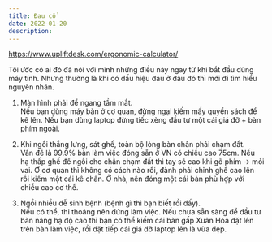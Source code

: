 ```yaml
---
title: Đau cổ
date: 2022-01-20
description:
---
```

https://www.upliftdesk.com/ergonomic-calculator/

Tôi ước có ai đó đã nói với mình những điều này ngay từ khi bắt đầu dùng máy tính. 
Nhưng thường là khi có dấu hiệu đau ở đâu đó thì mới đi tìm hiểu nguyên nhân.

1. Màn hình phải để ngang tầm mắt.\
Nếu bạn dùng máy bàn ở cơ quan, đừng ngại kiếm mấy quyển sách để kê lên.
Nếu bạn dùng laptop đừng tiếc xèng đầu tư một cái giá đỡ + bàn phím ngoài.

2. Khi ngồi thẳng lưng, sát ghế, toàn bộ lòng bàn chân phải chạm đất.\
Vấn đề là 99.9% bàn làm việc đóng sẵn ở VN có chiều cao 75cm. 
Nếu hạ thấp ghế để ngồi cho chân chạm đất thì tay sẽ cao khi gõ phím -> mỏi vai.
Ở cơ quan thì không có cách nào rồi, đành phải chỉnh ghế cao lên rồi kiếm một cái kê chân.
Ở nhà, nên đóng một cái bàn phù hợp với chiều cao cơ thể.

3. Ngồi nhiều dễ sinh bệnh (bệnh gì thì bạn biết rồi đấy).\
Nếu có thể, thi thoảng nên đứng làm việc. 
Nếu chưa sẵn sàng để đầu tư bàn nâng hạ độ cao thì bạn có thể kiếm cái bàn gấp Xuân Hòa đặt lên trên bàn làm việc, rồi đặt tiếp cái giá đỡ laptop lên là vừa đẹp.